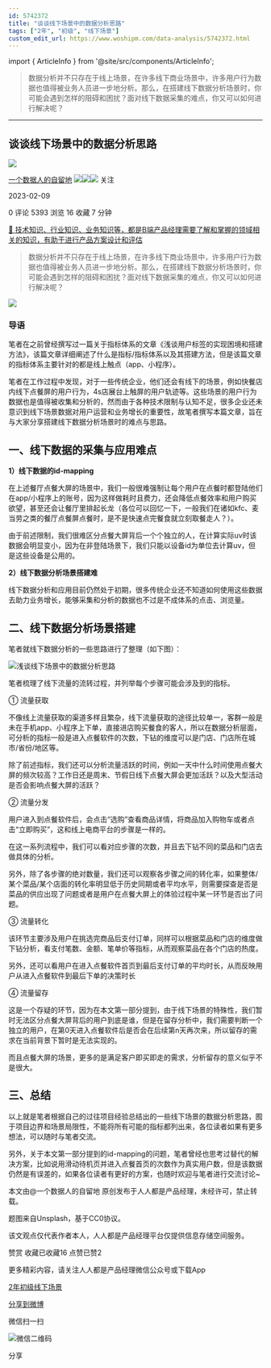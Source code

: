 ```yaml
---
id: 5742372
title: "谈谈线下场景中的数据分析思路"
tags: ["2年", "初级", "线下场景"]
custom_edit_url: https://www.woshipm.com/data-analysis/5742372.html
---
```

import { ArticleInfo } from '@site/src/components/ArticleInfo';

<ArticleInfo
    author="一个数据人的自留地"
    authorLink="https://www.woshipm.com/u/49446"
    published="2023-02-09"
    views={5393}
    comments={0}
    collects={16}
/>

> 数据分析并不只存在于线上场景，在许多线下商业场景中，许多用户行为数据也值得被业务人员进一步地分析。那么，在搭建线下数据分析场景时，你可能会遇到怎样的阻碍和困扰？面对线下数据采集的难点，你又可以如何进行解决呢？

---

## 谈谈线下场景中的数据分析思路

[![](https://image.woshipm.com/wp-files/2021/09/3YqDNh5meg7ejNmhJ5Ci.jpeg!/both/72x72)](https://www.woshipm.com/u/49446)

[一个数据人的自留地](https://www.woshipm.com/u/49446) ![](https://static.woshipm.com/tag/1121_1@2x.png)![](https://static.woshipm.com/tag/1301_1@2x.png)![](https://static.woshipm.com/tag/2103_1@2x.png) 关注

2023-02-09

0 评论 5393 浏览 16 收藏 7 分钟

[🔗 技术知识、行业知识、业务知识等，都是B端产品经理需要了解和掌握的领域相关的知识，有助于进行产品方案设计和评估](https://ke.qidianla.com/courses/bcpm)

> 数据分析并不只存在于线上场景，在许多线下商业场景中，许多用户行为数据也值得被业务人员进一步地分析。那么，在搭建线下数据分析场景时，你可能会遇到怎样的阻碍和困扰？面对线下数据采集的难点，你又可以如何进行解决呢？

![](https://image.woshipm.com/wp-files/2023/02/qYiiLp1NyEfwCOZr5bRI.jpg)

### 导语

笔者在之前曾经撰写过一篇关于指标体系的文章《浅谈用户标签的实现困境和搭建方法》，该篇文章详细阐述了什么是指标/指标体系以及其搭建方法，但是该篇文章的指标体系主要针对的都是线上触点（app、小程序）。

笔者在工作过程中发现，对于一些传统企业，他们还会有线下的场景，例如快餐店内线下点餐屏的用户行为，4s店展台上触屏的用户轨迹等。这些场景的用户行为数据也是值得被收集和分析的，然而由于各种技术限制与认知不足，很多企业还未意识到线下场景数据对用户运营和业务增长的重要性，故笔者撰写本篇文章，旨在与大家分享搭建线下数据分析场景时的难点与思路。

## 一、线下数据的采集与应用难点

**1）线下数据的id-mapping**

在上述餐厅点餐大屏的场景中，我们一般很难强制让每个用户在点餐时都登陆他们在app/小程序上的账号，因为这样做耗时且费力，还会降低点餐效率和用户购买欲望，甚至还会让餐厅里排起长龙（各位可以回忆一下，一般我们在诸如kfc、麦当劳之类的餐厅点餐屏点餐时，是不是快速点完餐食就立刻取餐走人？）。

由于前述限制，我们很难区分点餐大屏背后一个个独立的人，在计算实际uv时该数据会明显变小，因为在非登陆场景下，我们只能以设备id为单位去计算uv，但是这些设备是公用的。

**2）线下数据分析场景搭建难**

线下数据分析和应用目前仍然处于初期，很多传统企业还不知道如何使用这些数据去助力业务增长，能够采集和分析的数据也不过是不成体系的点击、浏览量。

## 二、线下数据分析场景搭建

笔者就线下数据分析的一些思路进行了整理（如下图）：

![浅谈线下场景中的数据分析思路](https://image.woshipm.com/wp-files/2023/02/gNw7z9zOBZ46exHposfH.png)

笔者梳理了线下流量的流转过程，并列举每个步骤可能会涉及到的指标。

① 流量获取

不像线上流量获取的渠道多样且繁杂，线下流量获取的途径比较单一，客群一般是未在手机app、小程序上下单，直接进店购买餐食的客人，所以在数据分析层面，可分析的指标一般是进入点餐软件的次数，下钻的维度可以是门店、门店所在城市/省份/地区等。

除了前述指标，我们还可以分析流量活跃的时间，例如一天中什么时间使用点餐大屏的频次较高？工作日还是周末、节假日线下点餐大屏会更加活跃？以及大型活动是否会影响点餐大屏的活跃？

② 流量分发

用户进入到点餐软件后，会点击“选购”查看商品详情，将商品加入购物车或者点击“立即购买”，这和线上电商平台的步骤是一样的。

在这一系列流程中，我们可以看对应步骤的次数，并且去下钻不同的菜品和门店去做具体的分析。

另外，除了各步骤的绝对数量，我们还可以观察各步骤之间的转化率，如果整体/某个菜品/某个店面的转化率明显低于历史同期或者平均水平，则需要探查是否是菜品的供应出现了问题或者是用户在点餐大屏上的体验过程中某一环节是否出了问题。

③ 流量转化

该环节主要涉及用户在挑选完商品后支付订单，同样可以根据菜品和门店的维度做下钻分析，看支付笔数、金额、笔单价等指标，从而观察菜品在各个门店的热度。

另外，还可以看用户在进入点餐软件首页到最后支付订单的平均时长，从而反映用户从进入点餐软件到最后下单的决策时长

④ 流量留存

这是一个存疑的环节，因为在本文第一部分提到，由于线下场景的特殊性，我们暂时无法区分点餐大屏背后的用户到底是谁，但是在留存分析中，我们需要判断一个独立的用户，在第0天进入点餐软件后是否会在后续第n天再次来，所以留存的需求在当前背景下暂时是无法实现的。

而且点餐大屏的场景，更多的是满足客户即买即走的需求，分析留存的意义似乎不是很大。

## 三、总结

以上就是笔者根据自己的过往项目经验总结出的一些线下场景的数据分析思路，囿于项目边界和场景局限性，不能将所有可能的指标都列出来，各位读者如果有更多想法，可以随时与笔者交流。

另外，关于本文第一部分提到的id-mapping的问题，笔者曾经也思考过替代的解决方案，比如说用滑动待机页并进入点餐首页的次数作为真实用户数，但是该数据仍然是有误差的，如果各位读者有更好的方案，也随时欢迎与笔者进行交流讨论~

本文由@一个数据人的自留地 原创发布于人人都是产品经理，未经许可，禁止转载。

题图来自Unsplash，基于CC0协议。

该文观点仅代表作者本人，人人都是产品经理平台仅提供信息存储空间服务。

赞赏 收藏已收藏16 点赞已赞2

更多精彩内容，请关注人人都是产品经理微信公众号或下载App

[2年](https://www.woshipm.com/tag/2%e5%b9%b4)[初级](https://www.woshipm.com/tag/%e5%88%9d%e7%ba%a7)[线下场景](https://www.woshipm.com/tag/%e7%ba%bf%e4%b8%8b%e5%9c%ba%e6%99%af)

[分享到微博](https://service.weibo.com/share/share.php?appkey=2775287854&title=谈谈线下场景中的数据分析思路&url=https://www.woshipm.com/data-analysis/5742372.html&pic=https://image.woshipm.com/wp-files/2023/02/qYiiLp1NyEfwCOZr5bRI.jpg)

微信扫一扫

![微信二维码](https://api.pwmqr.com/qrcode/create/?url=https://www.woshipm.com/data-analysis/5742372.html)

分享